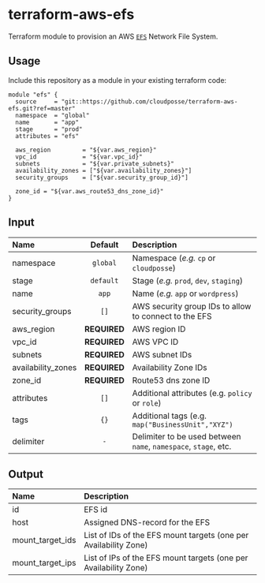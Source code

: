 # terraform-aws-efs

Terraform module to provision an AWS [`EFS`](https://aws.amazon.com/efs/) Network File System.


## Usage

Include this repository as a module in your existing terraform code:

```hcl
module "efs" {
  source     = "git::https://github.com/cloudposse/terraform-aws-efs.git?ref=master"
  namespace  = "global"
  name       = "app"
  stage      = "prod"
  attributes = "efs"

  aws_region         = "${var.aws_region}"
  vpc_id             = "${var.vpc_id}"
  subnets            = "${var.private_subnets}"
  availability_zones = ["${var.availability_zones}"]
  security_groups    = ["${var.security_group_id}"]

  zone_id = "${var.aws_route53_dns_zone_id}"
}
```

## Input

|  Name              |    Default     |                          Description                             |
|:-------------------|:--------------:|:-----------------------------------------------------------------|
| namespace          | `global`       | Namespace (_e.g._ `cp` or `cloudposse`)                          |
| stage              | `default`      | Stage (_e.g._ `prod`, `dev`, `staging`)                          |
| name               | `app`          | Name (_e.g._ `app` or `wordpress`)                               |
| security_groups    | `[]`           | AWS security group IDs to allow to connect to the EFS            |
| aws_region         | __REQUIRED__   | AWS region ID                                                    |
| vpc_id             | __REQUIRED__   | AWS VPC ID                                                       |
| subnets            | __REQUIRED__   | AWS subnet IDs                                                   |
| availability_zones | __REQUIRED__   | Availability Zone IDs                                            |
| zone_id            | __REQUIRED__   | Route53 dns zone ID                                              |
| attributes         | `[]`           | Additional attributes (e.g. `policy` or `role`)                  |
| tags               | `{}`           | Additional tags  (e.g. `map("BusinessUnit","XYZ")`               |
| delimiter          | `-`            | Delimiter to be used between `name`, `namespace`, `stage`, etc.  |


## Output

| Name             |        Description                                               |
|:-----------------|:-----------------------------------------------------------------|
| id               | EFS id                                                           |
| host             | Assigned DNS-record for the EFS                                  |
| mount_target_ids | List of IDs of the EFS mount targets (one per Availability Zone) |
| mount_target_ips | List of IPs of the EFS mount targets (one per Availability Zone) |
